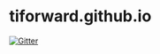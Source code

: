 # tiforward.github.io

[![Gitter](https://badges.gitter.im/Join%20Chat.svg)](https://gitter.im/TiForward/tiforward.github.io?utm_source=badge&utm_medium=badge&utm_campaign=pr-badge&utm_content=badge)